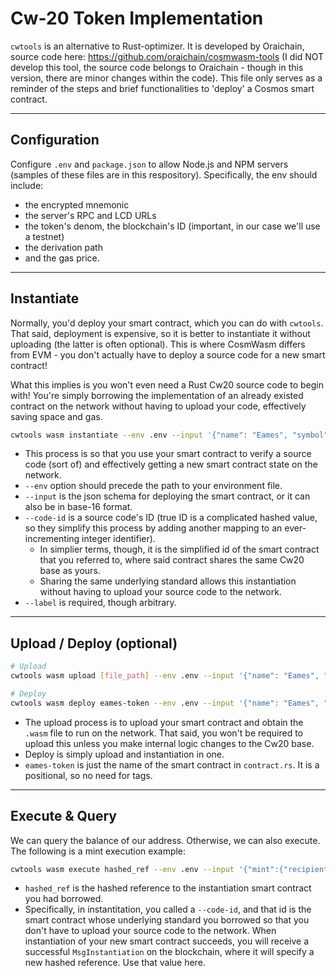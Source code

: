 # Cw-20 Token Implementation

`cwtools` is an alternative to Rust-optimizer. It is developed by Oraichain, source code here: https://github.com/oraichain/cosmwasm-tools (I did NOT develop this tool, the source code belongs to Oraichain - though in this version, there are minor changes within the code). This file only serves as a reminder of the steps and brief functionalities to 'deploy' a Cosmos smart contract.

----------------
## Configuration

Configure `.env` and `package.json` to allow Node.js and NPM servers (samples of these files are in this respository). Specifically, the env should include:
   * the encrypted mnemonic
   * the server's RPC and LCD URLs
   * the token's denom, the blockchain's ID (important, in our case we'll use a testnet)
   * the derivation path
   * and the gas price.

----------------
## Instantiate
Normally, you'd deploy your smart contract, which you can do with `cwtools`. That said, deployment is expensive, so it is better to instantiate it without uploading (the latter is often optional). This is where CosmWasm differs from EVM - you don't actually have to deploy a source code for a new smart contract!<br>

What this implies is you won't even need a Rust Cw20 source code to begin with! You're simply borrowing the implementation of an already existed contract on the network without having to upload your code, effectively saving space and gas.

   ```bash
   cwtools wasm instantiate --env .env --input '{"name": "Eames", "symbol": "EAM", "decimals": 10, "initial_balances": [{"amount: "20000", "address": "your_addr"}], "mint": {"minter": "your_addr"}}' --code-id 6082  --label "eam"
   ```
   * This process is so that you use your smart contract to verify a source code (sort of) and effectively getting a new smart contract state on the network.
   * `--env` option should precede the path to your environment file.
   * `--input` is the json schema for deploying the smart contract, or it can also be in base-16 format.
   * `--code-id` is a source code's ID (true ID is a complicated hashed value, so they simplify this process by adding another mapping to an ever-incrementing integer identifier).
      * In simplier terms, though, it is the simplified id of the smart contract that you referred to, where said contract shares the same Cw20 base as yours.
      * Sharing the same underlying standard allows this instantiation without having to upload your source code to the network.
   * `--label` is required, though arbitrary.

----------------
## Upload / Deploy (optional)

   ```bash
   # Upload
   cwtools wasm upload [file_path] --env .env --input '{"name": "Eames", "symbol": "EAM", "decimals": 10, "initial_balances": [{"amount: "20000", "address": "your_addr"}]} '

   # Deploy
   cwtools wasm deploy eames-token --env .env --input '{"name": "Eames", "symbol": "EAM", "decimals": 10, "initial_balances": [{"amount: "20000", "address": "your_addr"}]}'
   ```

   * The upload process is to upload your smart contract and obtain the `.wasm` file to run on the network. That said, you won't be required to upload this unless you make internal logic changes to the Cw20 base.
   * Deploy is simply upload and instantiation in one.
   * `eames-token` is just the name of the smart contract in `contract.rs`. It is a positional, so no need for tags.

----------------
## Execute & Query
We can query the balance of our address. Otherwise, we can also execute. The following is a mint execution example:
   ```bash
   cwtools wasm execute hashed_ref --env .env --input '{"mint":{"recipient": "your_addr", "amount": "1500"}}'
   ```
   * `hashed_ref` is the hashed reference to the instantiation smart contract you had borrowed.
   * Specifically, in instantitation, you called a `--code-id`, and that id is the smart contract whose underlying standard you borrowed so that you don't have to upload your source code to the network. When instantiation of your new smart contract succeeds, you will receive a successful `MsgInstantiation` on the blockchain, where it will specify a new hashed reference. Use that value here.